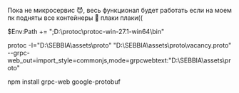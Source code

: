 Пока не микросервис 😈, весь функционал будет работать если на моем пк подняты все контейнеры 👿 плаки плаки((

$Env:Path += ";D:\protoc\protoc-win-27.1-win64\bin"

protoc -I="D:\SEBBIA\assets\proto" "D:\SEBBIA\assets\proto\vacancy.proto" --grpc-web_out=import_style=commonjs,mode=grpcwebtext:"D:\SEBBIA\assets\proto"

npm install grpc-web google-protobuf